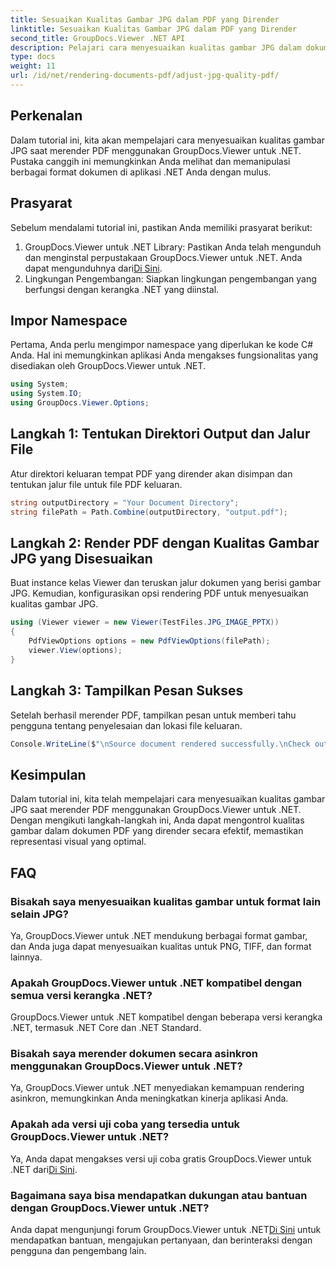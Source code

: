 ```yaml
---
title: Sesuaikan Kualitas Gambar JPG dalam PDF yang Dirender
linktitle: Sesuaikan Kualitas Gambar JPG dalam PDF yang Dirender
second_title: GroupDocs.Viewer .NET API
description: Pelajari cara menyesuaikan kualitas gambar JPG dalam dokumen PDF yang dirender menggunakan GroupDocs.Viewer untuk .NET. Tingkatkan pengalaman melihat dokumen Anda.
type: docs
weight: 11
url: /id/net/rendering-documents-pdf/adjust-jpg-quality-pdf/
---
```

## Perkenalan
Dalam tutorial ini, kita akan mempelajari cara menyesuaikan kualitas gambar JPG saat merender PDF menggunakan GroupDocs.Viewer untuk .NET. Pustaka canggih ini memungkinkan Anda melihat dan memanipulasi berbagai format dokumen di aplikasi .NET Anda dengan mulus.
## Prasyarat
Sebelum mendalami tutorial ini, pastikan Anda memiliki prasyarat berikut:
1.  GroupDocs.Viewer untuk .NET Library: Pastikan Anda telah mengunduh dan menginstal perpustakaan GroupDocs.Viewer untuk .NET. Anda dapat mengunduhnya dari[Di Sini](https://releases.groupdocs.com/viewer/net/).
2. Lingkungan Pengembangan: Siapkan lingkungan pengembangan yang berfungsi dengan kerangka .NET yang diinstal.

## Impor Namespace
Pertama, Anda perlu mengimpor namespace yang diperlukan ke kode C# Anda. Hal ini memungkinkan aplikasi Anda mengakses fungsionalitas yang disediakan oleh GroupDocs.Viewer untuk .NET.
```csharp
using System;
using System.IO;
using GroupDocs.Viewer.Options;
```
## Langkah 1: Tentukan Direktori Output dan Jalur File
Atur direktori keluaran tempat PDF yang dirender akan disimpan dan tentukan jalur file untuk file PDF keluaran.
```csharp
string outputDirectory = "Your Document Directory";
string filePath = Path.Combine(outputDirectory, "output.pdf");
```
## Langkah 2: Render PDF dengan Kualitas Gambar JPG yang Disesuaikan
Buat instance kelas Viewer dan teruskan jalur dokumen yang berisi gambar JPG. Kemudian, konfigurasikan opsi rendering PDF untuk menyesuaikan kualitas gambar JPG.
```csharp
using (Viewer viewer = new Viewer(TestFiles.JPG_IMAGE_PPTX))
{               
    PdfViewOptions options = new PdfViewOptions(filePath);
    viewer.View(options);
}
```
## Langkah 3: Tampilkan Pesan Sukses
Setelah berhasil merender PDF, tampilkan pesan untuk memberi tahu pengguna tentang penyelesaian dan lokasi file keluaran.
```csharp
Console.WriteLine($"\nSource document rendered successfully.\nCheck output in {outputDirectory}.");
```

## Kesimpulan
Dalam tutorial ini, kita telah mempelajari cara menyesuaikan kualitas gambar JPG saat merender PDF menggunakan GroupDocs.Viewer untuk .NET. Dengan mengikuti langkah-langkah ini, Anda dapat mengontrol kualitas gambar dalam dokumen PDF yang dirender secara efektif, memastikan representasi visual yang optimal.
## FAQ
### Bisakah saya menyesuaikan kualitas gambar untuk format lain selain JPG?
Ya, GroupDocs.Viewer untuk .NET mendukung berbagai format gambar, dan Anda juga dapat menyesuaikan kualitas untuk PNG, TIFF, dan format lainnya.
### Apakah GroupDocs.Viewer untuk .NET kompatibel dengan semua versi kerangka .NET?
GroupDocs.Viewer untuk .NET kompatibel dengan beberapa versi kerangka .NET, termasuk .NET Core dan .NET Standard.
### Bisakah saya merender dokumen secara asinkron menggunakan GroupDocs.Viewer untuk .NET?
Ya, GroupDocs.Viewer untuk .NET menyediakan kemampuan rendering asinkron, memungkinkan Anda meningkatkan kinerja aplikasi Anda.
### Apakah ada versi uji coba yang tersedia untuk GroupDocs.Viewer untuk .NET?
 Ya, Anda dapat mengakses versi uji coba gratis GroupDocs.Viewer untuk .NET dari[Di Sini](https://releases.groupdocs.com/).
### Bagaimana saya bisa mendapatkan dukungan atau bantuan dengan GroupDocs.Viewer untuk .NET?
 Anda dapat mengunjungi forum GroupDocs.Viewer untuk .NET[Di Sini](https://forum.groupdocs.com/c/viewer/9) untuk mendapatkan bantuan, mengajukan pertanyaan, dan berinteraksi dengan pengguna dan pengembang lain.